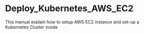 # Deploy_Kubernetes_AWS_EC2
This manual explain how to setup AWS EC2 instance and set-up a Kubernetes Cluster inside
